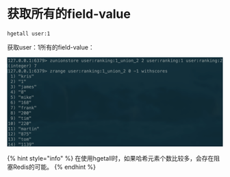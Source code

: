 # 获取所有的field-value

```text
hgetall user:1
```

获取user：1所有的field-value：

![](../../.gitbook/assets/image%20%2875%29.png)

{% hint style="info" %}
在使用hgetall时，如果哈希元素个数比较多，会存在阻塞Redis的可能。
{% endhint %}



